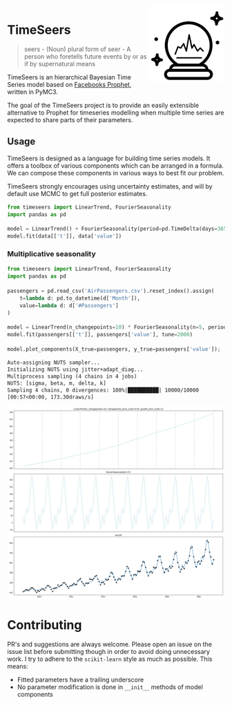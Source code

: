 <img src="images/timeseers.png" width="35%" height="35%" align="right" />

# TimeSeers

> seers - (Noun) plural form of seer - A person who foretells future events by or as if by supernatural means

TimeSeers is an hierarchical Bayesian Time Series model based on [Facebooks Prophet](https://facebook.github.io/prophet/), written in PyMC3.

The goal of the TimeSeers project is to provide an easily extensible alternative to Prophet for timeseries modelling when
multiple time series are expected to share parts of their parameters.
 
 
## Usage
TimeSeers is designed as a language for building time series models. It offers a toolbox of various components which
can be arranged in a formula. We can compose these components in various ways to best fit our problem. 

TimeSeers strongly encourages using uncertainty estimates, and will by default use MCMC to get full posterior estimates.


```python
from timeseers import LinearTrend, FourierSeasonality
import pandas as pd

model = LinearTrend() + FourierSeasonality(period=pd.TimeDelta(days=365)) + FourierSeasonality(period=pd.TimeDelta(days=365))
model.fit(data[['t']], data['value'])
```

### Multiplicative seasonality
```python
from timeseers import LinearTrend, FourierSeasonality
import pandas as pd

passengers = pd.read_csv('AirPassengers.csv').reset_index().assign(
    t=lambda d: pd.to_datetime(d['Month']),
    value=lambda d: d['#Passengers']
)

model = LinearTrend(n_changepoints=10) * FourierSeasonality(n=5, period=pd.TimeDelta(days=365))
model.fit(passengers[['t']], passengers['value'], tune=2000)

model.plot_components(X_true=passengers, y_true=passengers['value']);
```

    Auto-assigning NUTS sampler...
    Initializing NUTS using jitter+adapt_diag...
    Multiprocess sampling (4 chains in 4 jobs)
    NUTS: [sigma, beta, m, delta, k]
    Sampling 4 chains, 0 divergences: 100%|██████████| 10000/10000 [00:57<00:00, 173.30draws/s]



![png](images/airline_passengers.png)


# Contributing

PR's and suggestions are always welcome. Please open an issue on the issue list before submitting though in order to
avoid doing unnecessary work. I try to adhere to the `scikit-learn` style as much as possible. This means:

- Fitted parameters have a trailing underscore
- No parameter modification is done in `__init__` methods of model components

